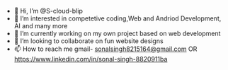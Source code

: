 - 👋 Hi, I’m @S-cloud-blip
- 👀 I’m interested in competetive coding,Web and Andriod Development, AI and many more
- 🌱 I’m currently working on my own project based on web development
- 💞️ I’m looking to collaborate on fun website designs
- 📫 How to reach me gmail- sonalsingh8215164@gmail.com
OR https://www.linkedin.com/in/sonal-singh-8820911ba
<!---
S-cloud-blip/S-cloud-blip is a ✨ special ✨ repository because its `README.md` (this file) appears on your GitHub profile.
You can click the Preview link to take a look at your changes.
--->
